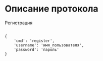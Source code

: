 Описание протокола
==================
Pегистрация

<pre><code>
{
    'cmd': 'register',
    'username': 'имя_пользователя',
    'password': 'пароль'
}
</code></pre>

